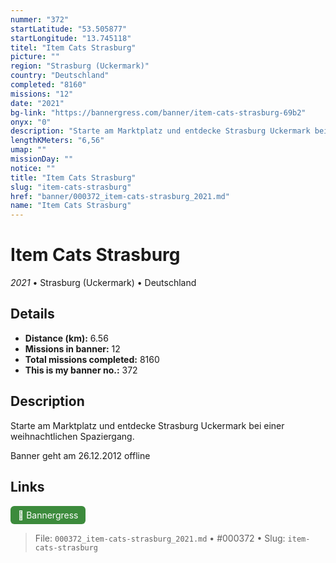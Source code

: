 ```yaml
---
nummer: "372"
startLatitude: "53.505877"
startLongitude: "13.745118"
titel: "Item Cats Strasburg"
picture: ""
region: "Strasburg (Uckermark)"
country: "Deutschland"
completed: "8160"
missions: "12"
date: "2021"
bg-link: "https://bannergress.com/banner/item-cats-strasburg-69b2"
onyx: "0"
description: "Starte am Marktplatz und entdecke Strasburg Uckermark bei einer weihnachtlichen Spaziergang.\n\nBanner geht am 26.12.2012 offline"
lengthKMeters: "6,56"
umap: ""
missionDay: ""
notice: ""
title: "Item Cats Strasburg"
slug: "item-cats-strasburg"
href: "banner/000372_item-cats-strasburg_2021.md"
name: "Item Cats Strasburg"
---
```

# Item Cats Strasburg

*2021* • Strasburg (Uckermark) • Deutschland





## Details
- **Distance (km):** 6.56
- **Missions in banner:** 12
- **Total missions completed:** 8160
- **This is my banner no.:** 372



## Description
Starte am Marktplatz und entdecke Strasburg Uckermark bei einer weihnachtlichen Spaziergang.

Banner geht am 26.12.2012 offline



## Links
<a href="https://bannergress.com/banner/item-cats-strasburg-69b2" target="_blank" style="display:inline-block;margin-right:8px;padding:6px 12px;background:#3c8b3c;color:#fff;text-decoration:none;border-radius:6px;">🔗 Bannergress</a>



> File: `000372_item-cats-strasburg_2021.md`
> • #000372
> • Slug: `item-cats-strasburg`
